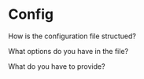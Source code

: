 # Config

How is the configuration file structued?

What options do you have in the file?

What do you have to provide?
